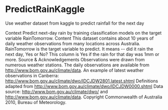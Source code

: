 # PredictRainKaggle
Use weather dataset from kaggle to predict rainfall for the next day


Context
Predict next-day rain by training classification models on the target variable RainTomorrow. 
Content
This dataset contains about 10 years of daily weather observations from many locations across Australia.
RainTomorrow is the target variable to predict. It means -- did it rain the next day, Yes or No? This column is Yes if the rain for that day was 1mm or more.
Source & Acknowledgements
Observations were drawn from numerous weather stations. The daily observations are available from http://www.bom.gov.au/climate/data. 
An example of latest weather observations in Canberra: http://www.bom.gov.au/climate/dwo/IDCJDW2801.latest.shtml
Definitions adapted from http://www.bom.gov.au/climate/dwo/IDCJDW0000.shtml
Data source: http://www.bom.gov.au/climate/dwo/ and http://www.bom.gov.au/climate/data.
Copyright Commonwealth of Australia 2010, Bureau of Meteorology.
